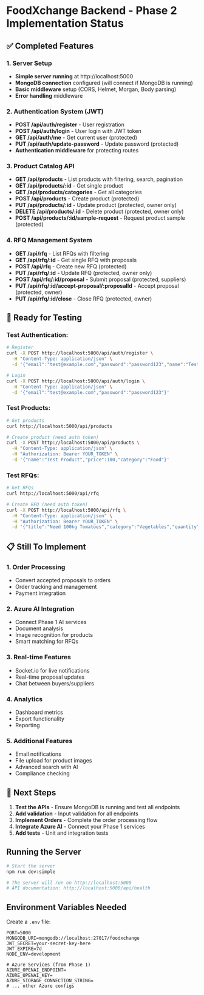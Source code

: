 # FoodXchange Backend - Phase 2 Implementation Status

## ✅ Completed Features

### 1. Server Setup
- **Simple server running** at http://localhost:5000
- **MongoDB connection** configured (will connect if MongoDB is running)
- **Basic middleware** setup (CORS, Helmet, Morgan, Body parsing)
- **Error handling** middleware

### 2. Authentication System (JWT)
- **POST /api/auth/register** - User registration
- **POST /api/auth/login** - User login with JWT token
- **GET /api/auth/me** - Get current user (protected)
- **PUT /api/auth/update-password** - Update password (protected)
- **Authentication middleware** for protecting routes

### 3. Product Catalog API
- **GET /api/products** - List products with filtering, search, pagination
- **GET /api/products/:id** - Get single product
- **GET /api/products/categories** - Get all categories
- **POST /api/products** - Create product (protected)
- **PUT /api/products/:id** - Update product (protected, owner only)
- **DELETE /api/products/:id** - Delete product (protected, owner only)
- **POST /api/products/:id/sample-request** - Request product sample (protected)

### 4. RFQ Management System
- **GET /api/rfq** - List RFQs with filtering
- **GET /api/rfq/:id** - Get single RFQ with proposals
- **POST /api/rfq** - Create new RFQ (protected)
- **PUT /api/rfq/:id** - Update RFQ (protected, owner only)
- **POST /api/rfq/:id/proposal** - Submit proposal (protected, suppliers)
- **PUT /api/rfq/:id/accept-proposal/:proposalId** - Accept proposal (protected, owner)
- **PUT /api/rfq/:id/close** - Close RFQ (protected, owner)

## 🔄 Ready for Testing

### Test Authentication:
```bash
# Register
curl -X POST http://localhost:5000/api/auth/register \
  -H "Content-Type: application/json" \
  -d '{"email":"test@example.com","password":"password123","name":"Test User","company":"Test Co"}'

# Login
curl -X POST http://localhost:5000/api/auth/login \
  -H "Content-Type: application/json" \
  -d '{"email":"test@example.com","password":"password123"}'
```

### Test Products:
```bash
# Get products
curl http://localhost:5000/api/products

# Create product (need auth token)
curl -X POST http://localhost:5000/api/products \
  -H "Content-Type: application/json" \
  -H "Authorization: Bearer YOUR_TOKEN" \
  -d '{"name":"Test Product","price":100,"category":"Food"}'
```

### Test RFQs:
```bash
# Get RFQs
curl http://localhost:5000/api/rfq

# Create RFQ (need auth token)
curl -X POST http://localhost:5000/api/rfq \
  -H "Content-Type: application/json" \
  -H "Authorization: Bearer YOUR_TOKEN" \
  -d '{"title":"Need 100kg Tomatoes","category":"Vegetables","quantity":100}'
```

## 📋 Still To Implement

### 1. Order Processing
- Convert accepted proposals to orders
- Order tracking and management
- Payment integration

### 2. Azure AI Integration
- Connect Phase 1 AI services
- Document analysis
- Image recognition for products
- Smart matching for RFQs

### 3. Real-time Features
- Socket.io for live notifications
- Real-time proposal updates
- Chat between buyers/suppliers

### 4. Analytics
- Dashboard metrics
- Export functionality
- Reporting

### 5. Additional Features
- Email notifications
- File upload for product images
- Advanced search with AI
- Compliance checking

## 🚀 Next Steps

1. **Test the APIs** - Ensure MongoDB is running and test all endpoints
2. **Add validation** - Input validation for all endpoints
3. **Implement Orders** - Complete the order processing flow
4. **Integrate Azure AI** - Connect your Phase 1 services
5. **Add tests** - Unit and integration tests

## Running the Server

```bash
# Start the server
npm run dev:simple

# The server will run on http://localhost:5000
# API documentation: http://localhost:5000/api/health
```

## Environment Variables Needed

Create a `.env` file:
```
PORT=5000
MONGODB_URI=mongodb://localhost:27017/foodxchange
JWT_SECRET=your-secret-key-here
JWT_EXPIRE=7d
NODE_ENV=development

# Azure Services (from Phase 1)
AZURE_OPENAI_ENDPOINT=
AZURE_OPENAI_KEY=
AZURE_STORAGE_CONNECTION_STRING=
# ... other Azure configs
```